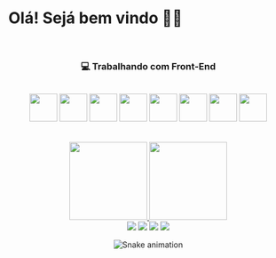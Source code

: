  # Olá! Sejá bem vindo 👋👋

</br>

### <p align="center">💻 Trabalhando com Front-End</p>

</br>
          
  <div align="center">
    <img height="50em" src="https://cdn.jsdelivr.net/gh/devicons/devicon/icons/python/python-original.svg" />  
    <img height="50em" src="https://cdn.jsdelivr.net/gh/devicons/devicon/icons/react/react-original.svg" />  
    <img height="50em" src="https://cdn.jsdelivr.net/gh/devicons/devicon/icons/css3/css3-original.svg" />
    <img height="50em" src="https://cdn.jsdelivr.net/gh/devicons/devicon/icons/html5/html5-original.svg" />  
    <img height="50em" src="https://cdn.jsdelivr.net/gh/devicons/devicon/icons/nodejs/nodejs-original.svg" />
    <img height="50em" src="https://cdn.jsdelivr.net/gh/devicons/devicon/icons/linux/linux-original.svg" />
    <img height="50em" src="https://cdn.jsdelivr.net/gh/devicons/devicon/icons/android/android-plain.svg" />
    <img height="50em" src="https://cdn.jsdelivr.net/gh/devicons/devicon/icons/figma/figma-original.svg" />
  </div>

  
  </br>

</br>

  <div align="center">
  <a href="https://github.com/DevChristianWagner">
    <img height="140em" src="https://github-readme-stats.vercel.app/api?username=DevChristianWagner&show_icons=true&theme=slateorange&include_all_commits=true&                   count_private=true"/>
  <img height="140em" src="https://github-readme-stats.vercel.app/api/top-langs/?username=DevChristianWagner&layout=compact&langs_count=7&theme=slateorange"/>
</div>
          
<div align="center"> 
  <a href="https://www.youtube.com/cafedoveloper" target="_blank"><img src="https://img.shields.io/badge/YouTube-FF0000?style=for-the-badge&logo=youtube&logoColor=white" target="_blank"></a>
  <a href="https://instagram.com/CafeDoDeveloper" target="_blank"><img src="https://img.shields.io/badge/-Instagram-%23E4405F?style=for-the-badge&logo=instagram&logoColor=white" target="_blank"></a>
 	<a href="https://www.twitch.tv/CafeDoDeveloper" target="_blank"><img src="https://img.shields.io/badge/Twitch-9146FF?style=for-the-badge&logo=twitch&logoColor=white" target="_blank"></a>
  <a href = "mailto:christian.coffe@protonmail.com"><img src="https://img.shields.io/badge/ProtonMail-8B89CC?style=for-the-badge&logo=protonmail&logoColor=white" target="_blank"></a>

  ![Snake animation](https://github.com/DevChristianWagner/DevChristianWagner/blob/output/github-contribution-grid-snake.svg)


